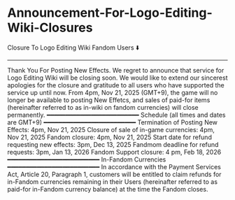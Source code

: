 # Announcement-For-Logo-Editing-Wiki-Closures
Closure To Logo Editing Wiki Fandom Users ⬇️

--------------------------------------------------------------------------------
Thank You For Posting New Effects.
We regret to announce that service for Logo Editing Wiki will be closing soon. We would like to extend our sincerest apologies for the closure and gratitude to all users who have supported the service up until now.
From 4pm, Nov 21, 2025 (GMT+9), the game will no longer be available to posting New Effetcs, and sales of paid-for items (hereinafter referred to as in-wiki on fandom currencies) will close permanently.
━━━━━━━━━━━━━━━━━━━━━━━━━
Schedule (all times and dates are GMT+9)
━━━━━━━━━━━━━━━━━━━━━━━━━
Termination of Posting New Effects: 4pm, Nov 21, 2025 
Closure of sale of in-game currencies: 4pm, Nov 21, 2025 
Fandom closure: 4pm, Nov 21, 2025 
Start date for refund requesting new effects: 3pm, Dec 13, 2025
Fandmom deadline for refund requests: 3pm, Jan 13, 2026
Fandom Support closure: 4 pm, Feb 18, 2026
━━━━━━━━━━━━━━━━━━━━━━━━━
In-Fandom Currencies
━━━━━━━━━━━━━━━━━━━━━━━━━
In accordance with the Payment Services Act, Article 20, Paragraph 1, customers will be entitled to claim refunds for in-Fandom currencies remaining in their Users (hereinafter referred to as paid-for in-Fandom currency balance) at the time the Fandom closes.
